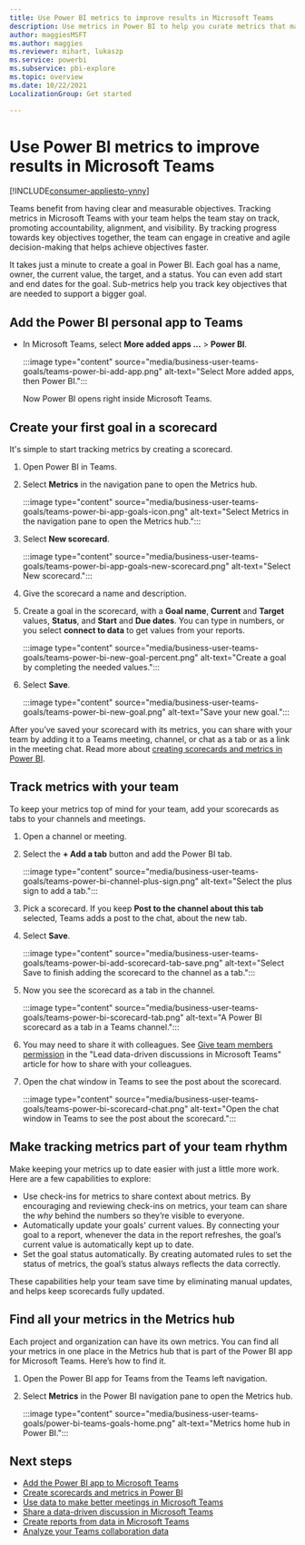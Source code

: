 ```yaml
---
title: Use Power BI metrics to improve results in Microsoft Teams
description: Use metrics in Power BI to help you curate metrics that matter, assign them to the right people, and track over time.
author: maggiesMSFT
ms.author: maggies
ms.reviewer: mihart, lukaszp
ms.service: powerbi
ms.subservice: pbi-explore
ms.topic: overview
ms.date: 10/22/2021
LocalizationGroup: Get started

---
```


# Use Power BI metrics to improve results in Microsoft Teams

[!INCLUDE[consumer-appliesto-ynny](../includes/consumer-appliesto-ynny.md)]

Teams benefit from having clear and measurable objectives. Tracking metrics in Microsoft Teams with your team helps the team stay on track, promoting accountability, alignment, and visibility. By tracking progress towards key objectives together, the team can engage in creative and agile decision-making that helps achieve objectives faster. 

It takes just a minute to create a goal in Power BI. Each goal has a name, owner, the current value, the target, and a status. You can even add start and end dates for the goal. Sub-metrics help you track key objectives that are needed to support a bigger goal.

## Add the Power BI personal app to Teams

- In Microsoft Teams, select **More added apps ...** > **Power BI**.

    :::image type="content" source="media/business-user-teams-goals/teams-power-bi-add-app.png" alt-text="Select More added apps, then Power BI.":::

    Now Power BI opens right inside Microsoft Teams.

## Create your first goal in a scorecard

It's simple to start tracking metrics by creating a scorecard.

1. Open Power BI in Teams.
2. Select **Metrics** in the navigation pane to open the Metrics hub.

    :::image type="content" source="media/business-user-teams-goals/teams-power-bi-app-goals-icon.png" alt-text="Select Metrics in the navigation pane to open the Metrics hub.":::

3. Select **New scorecard**.

    :::image type="content" source="media/business-user-teams-goals/teams-power-bi-app-goals-new-scorecard.png" alt-text="Select New scorecard.":::

1. Give the scorecard a name and description.
1. Create a goal in the scorecard, with a **Goal name**, **Current** and **Target** values, **Status**, and **Start** and **Due dates**. You can type in numbers, or you select **connect to data** to get values from your reports.

    :::image type="content" source="media/business-user-teams-goals/teams-power-bi-new-goal-percent.png" alt-text="Create a goal by completing the needed values.":::

1. Select **Save**.

    :::image type="content" source="media/business-user-teams-goals/teams-power-bi-new-goal.png" alt-text="Save your new goal.":::

After you’ve saved your scorecard with its metrics, you can share with your team by adding it to a Teams meeting, channel, or chat as a tab or as a link in the meeting chat. Read more about [creating scorecards and metrics in Power BI](../create-reports/service-goals-introduction.md).

## Track metrics with your team

To keep your metrics top of mind for your team, add your scorecards as tabs to your channels and meetings.

1. Open a channel or meeting.
4. Select the **+ Add a tab** button and add the Power BI tab.

    :::image type="content" source="media/business-user-teams-goals/teams-power-bi-channel-plus-sign.png" alt-text="Select the plus sign to add a tab.":::

3. Pick a scorecard. If you keep **Post to the channel about this tab** selected, Teams adds a post to the chat, about the new tab.

1. Select **Save**.

    :::image type="content" source="media/business-user-teams-goals/teams-power-bi-add-scorecard-tab-save.png" alt-text="Select Save to finish adding the scorecard to the channel as a tab.":::

1. Now you see the scorecard as a tab in the channel.

    :::image type="content" source="media/business-user-teams-goals/teams-power-bi-scorecard-tab.png" alt-text="A Power BI scorecard as a tab in a Teams channel.":::

1. You may need to share it with colleagues. See [Give team members permission](business-user-teams-share-data.md#give-team-members-permission) in the "Lead data-driven discussions in Microsoft Teams" article for how to share with your colleagues.

1. Open the chat window in Teams to see the post about the scorecard.

    :::image type="content" source="media/business-user-teams-goals/teams-power-bi-scorecard-chat.png" alt-text="Open the chat window in Teams to see the post about the scorecard.":::

## Make tracking metrics part of your team rhythm

Make keeping your metrics up to date easier with just a little more work. Here are a few capabilities to explore:

- Use check-ins for metrics to share context about metrics. By encouraging and reviewing check-ins on metrics, your team can share the *why* behind the numbers so they’re visible to everyone.
- Automatically update your goals' current values. By connecting your goal to a report, whenever the data in the report refreshes, the goal’s current value is automatically kept up to date. 
- Set the goal status automatically.  By creating automated rules to set the status of metrics, the goal’s status always reflects the data correctly.

These capabilities help your team save time by eliminating manual updates, and helps keep scorecards fully updated.

## Find all your metrics in the Metrics hub

Each project and organization can have its own metrics. You can find all your metrics in one place in the Metrics hub that is part of the Power BI app for Microsoft Teams. Here’s how to find it.

1. Open the Power BI app for Teams from the Teams left navigation.
2. Select **Metrics** in the Power BI navigation pane to open the Metrics hub.

    :::image type="content" source="media/business-user-teams-goals/power-bi-teams-goals-home.png" alt-text="Metrics home hub in Power BI.":::

## Next steps

- [Add the Power BI app to Microsoft Teams](../collaborate-share/service-microsoft-teams-app.md)
- [Create scorecards and metrics in Power BI](../create-reports/service-goals-introduction.md)
- [Use data to make better meetings in Microsoft Teams](business-user-teams-meetings.md)
- [Share a data-driven discussion in Microsoft Teams](business-user-teams-share-data.md)
- [Create reports from data in Microsoft Teams](business-user-teams-create-reports.md)
- [Analyze your Teams collaboration data](business-user-teams-collaboration-data.md)
